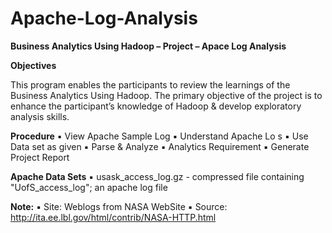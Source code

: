 # Apache-Log-Analysis

**Business Analytics Using Hadoop – Project – Apace Log Analysis**

**Objectives**

This program enables the participants to review the learnings of the Business Analytics Using Hadoop.
The primary objective of the project is to enhance the participant’s knowledge of Hadoop & develop exploratory analysis skills.

**Procedure**
▪ View Apache Sample Log
▪ Understand Apache Lo s
▪ Use Data set as given
▪ Parse & Analyze
▪ Analytics Requirement
▪ Generate Project Report

**Apache Data Sets**
▪ usask_access_log.gz - compressed file containing "UofS_access_log"; an apache log file

**Note:**
▪ Site: Weblogs from NASA WebSite
▪ Source: http://ita.ee.lbl.gov/html/contrib/NASA-HTTP.html
